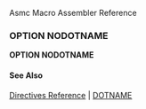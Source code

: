 Asmc Macro Assembler Reference

### OPTION NODOTNAME

**OPTION NODOTNAME**

#### See Also

[Directives Reference](readme.md) | [DOTNAME](opt_dotname.md)